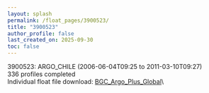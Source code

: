 ```yaml
---
layout: splash
permalink: /float_pages/3900523/
title: "3900523"
author_profile: false
last_created_on: 2025-09-30
toc: false
---
```

 
3900523: ARGO_CHILE (2006-06-04T09:25 to 2011-03-10T09:27)\
336 profiles completed\
Individual float file download: [BGC_Argo_Plus_Global](https://ftp.soest.hawaii.edu/bgc_argo_plus/Individual_Floats/outliers_removed/3900523_Sprof_processed.nc)\
